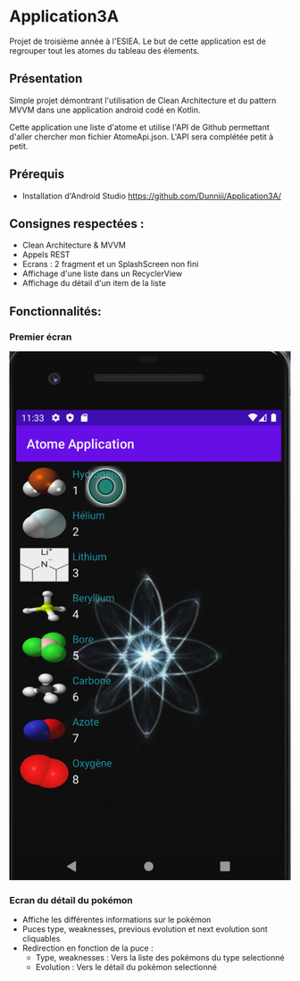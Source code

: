 # Application3A
Projet de troisième année à l'ESIEA. Le but de cette application est de regrouper tout les atomes du tableau des élements.


## Présentation

Simple projet démontrant l'utilisation de Clean Architecture et du pattern MVVM dans une application android codé en Kotlin.

Cette application une liste d'atome et utilise l'API de Github permettant d'aller chercher mon fichier AtomeApi.json. L'API 
sera complétée petit à petit.

## Prérequis


- Installation d'Android Studio
https://github.com/Dunniii/Application3A/

## Consignes respectées : 

- Clean Architecture & MVVM
- Appels REST
- Ecrans : 2 fragment et un SplashScreen non fini
- Affichage d'une liste dans un RecyclerView
- Affichage du détail d'un item de la liste



## Fonctionnalités: 

### Premier écran 

<img src="screen/screen1.png" alt="screen1.png">   

### Ecran du détail du pokémon

- Affiche les différentes informations sur le pokémon 
- Puces type, weaknesses, previous evolution et next evolution sont cliquables 
- Redirection en fonction de la puce  :
	- Type, weaknesses : Vers la liste des pokémons du type selectionné 
	- Evolution : Vers le détail du pokémon selectionné



